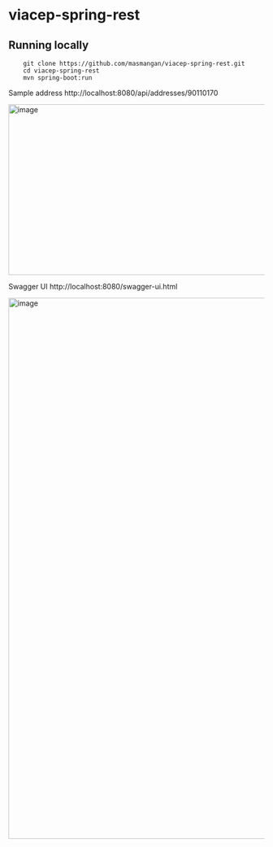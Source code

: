 # viacep-spring-rest



## Running locally
```
	git clone https://github.com/masmangan/viacep-spring-rest.git
	cd viacep-spring-rest
	mvn spring-boot:run
```


Sample address
http://localhost:8080/api/addresses/90110170

<img width="965" height="336" alt="image" src="https://github.com/user-attachments/assets/d5a18786-37b4-4599-b8d7-fd2e61ef3f7e" />

Swagger UI
http://localhost:8080/swagger-ui.html

<img width="1067" height="1065" alt="image" src="https://github.com/user-attachments/assets/ac05e9d7-556c-43f8-bffe-387e3a61ea7d" />
